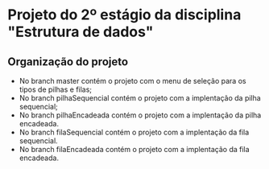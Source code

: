 # Projeto do 2º estágio da disciplina "Estrutura de dados"

## Organização do projeto

- No branch master contém o projeto com o menu de seleção para os tipos de pilhas e filas;
- No branch pilhaSequencial contém o projeto com a implentação da pilha sequencial;
- No branch pilhaEncadeada contém o projeto com a implentação da pilha encadeada.
- No branch filaSequencial contém o projeto com a implentação da fila sequencial.
- No branch filaEncadeada contém o projeto com a implentação da fila encadeada.
